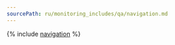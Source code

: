 ```yaml
---
sourcePath: ru/monitoring_includes/qa/navigation.md
---
```

{% include [navigation](../../_qa/monitoring/navigation.md) %}